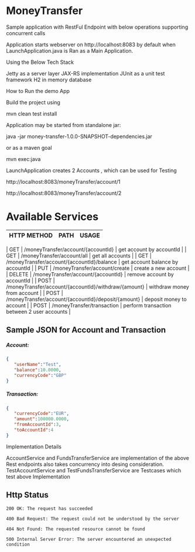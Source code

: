 # MoneyTransfer
Sample application with RestFul Endpoint with below operations supporting concurrent calls

Application starts webserver on http://localhost:8083 by default when LaunchApplication.java is Ran as a Main Application.

Using the Below Tech Stack

Jetty  as a server layer
JAX-RS implementation
JUnit  as a unit test framework
H2  in memory database

How to Run the demo App

Build the project using 

mvn clean test install

Application may be started from standalone jar:

java -jar money-transfer-1.0.0-SNAPSHOT-dependencies.jar

or as a maven goal

mvn exec:java

LaunchApplication creates 2 Accounts , which can be used for Testing

http://localhost:8083/moneyTransfer/account/1

http://localhost:8083/moneyTransfer/account/2

# Available Services


| HTTP METHOD        | PATH           |  USAGE |
| ------------- |:-------------|:-----|

| GET     | /moneyTransfer/account/{accountId} | get account by accountId |
| GET     | /moneyTransfer/account/all  |   get all accounts |
| GET     | /moneyTransfer/account/{accountId}/balance  |   get account balance by accountId |
| PUT     | /moneyTransfer/account/create     |  create a new account |
| DELETE  | /moneyTransfer/account/{accountId}     | remove account by accountId |
| POST    | /moneyTransfer/account/{accountId}/withdraw/{amount}    |  withdraw money from account |
| POST    | /moneyTransfer/account/{accountId}/deposit/{amount}     |  deposit money to account |
| POST    | /moneyTransfer/transaction    |  perform transaction between 2 user accounts |


## Sample JSON for Account and Transaction

##### Account:
```json
{  
   "userName":"Test",
   "balance":10.0000,
   "currencyCode":"GBP"
}
```

#####  Transaction:
```json
{  
   "currencyCode":"EUR",
   "amount":100000.0000,
   "fromAccountId":3,
   "toAccountId":4
}
```

Implementation Details

AccountService and FundsTransferService are implementation of the above Rest endpoints also takes concurrency into desing consideration.
TestAccountService and TestFundsTransferService are Testcases which test above Implementation


## Http Status 

```
200 OK: The request has succeeded
```

```
400 Bad Request: The request could not be understood by the server 
```

```
404 Not Found: The requested resource cannot be found
```

```
500 Internal Server Error: The server encountered an unexpected condition





